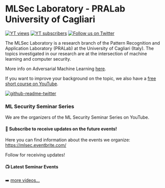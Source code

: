 # MLSec Laboratory - PRALab University of Cagliari

 [![YT views](https://img.shields.io/youtube/channel/views/UCfLweXOMiUVt0VUfBax1cRw?style=for-the-badge)](https://www.youtube.com/channel/UCfLweXOMiUVt0VUfBax1cRw?sub_confirmation=1)
 [![YT subscribers](https://img.shields.io/youtube/channel/subscribers/UCfLweXOMiUVt0VUfBax1cRw?style=for-the-badge)](https://www.youtube.com/channel/UCfLweXOMiUVt0VUfBax1cRw?sub_confirmation=1)
 [![Follow us on Twitter](https://img.shields.io/twitter/follow/mlsec_lab?color=blue&style=for-the-badge)](https://twitter.com/mlsec_lab)

 
The MLSec Laboratory is a research branch of the Pattern Recognition and Application Laboratory (PRALab) at the University of Cagliari (Italy). 
The topics investigated in our research are at the intersection of machine learning and computer security.

More info on Adversarial Machine Learning [here](http://pralab.diee.unica.it/en/WhatIsAdversarialLearning).

If you want to improve your background on the topic, we also have a [free short course on YouTube](https://www.youtube.com/playlist?list=PLyaM1v1V1Ed_zDss3_kXlHEULSNmS0_Uz).

[![github-readme-twitter](https://github-readme-twitter.gazf.vercel.app/api?id=mlsec_lab&layout=wide)](https://twitter.com/mlsec_lab)

### ML Security Seminar Series

We are the organizers of the ML Security Seminar Series on YouTube. 

<style>
   .custom-background .github-profile-badge-name-wrapper {
    background: gray;}
   .custom-background .github-profile-badge-name {
    color: black;
    font-weight: bold;}
</style>

<div>
<div class="github-profile-badge custom-background" data-user="maurapintor" ></div>
<div class="github-profile-badge custom-background" data-user="zangobot" ></div>
<div class="github-profile-badge custom-background" data-user="KaGrosse" ></div>
<div class="github-profile-badge custom-background" data-user="bbiggio" ></div>
<div class="github-profile-badge custom-background" data-user="asotgiu" ></div>
<script src="https://cdn.jsdelivr.net/gh/Rapsssito/github-profile-badge@latest/src/widget.min.js"></script>
</div>

#### :pushpin: Subscribe to receive updates on the future events!

Here you can find information about the events we organize: https://mlsec.eventbrite.com/

Follow for receiving updates!


#### :tv: Latest Seminar Events

<!-- BLOG-POST-LIST:START -->
<!-- BLOG-POST-LIST:END -->

 ➡️ [more videos...](https://www.youtube.com/channel/UCfLweXOMiUVt0VUfBax1cRw)
